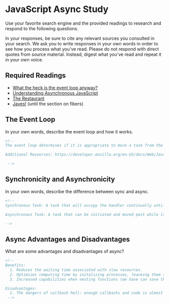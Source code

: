 # JavaScript Async Study

Use your favorite search engine and the provided readings to research and
respond to the following questions.

In your responses, be sure to cite any relevant sources you consulted in your
search. We ask you to write responses in your own words in order to see how you
process what you've read. Please do not respond with direct quotes from source
material. Instead, digest what you've read and repeat it in your own voice.

## Required Readings

-   [What the heck is the event loop anyway?](https://www.youtube.com/watch?v=8aGhZQkoFbQ)
-   [Understanding Asynchronous JavaScript](https://www.youtube.com/watch?v=vMfg0xGjcOI)
-   [The Restaurant](https://www.codeschool.com/blog/2014/10/30/understanding-node-js/)
-   [Javes!](https://www.discovermeteor.com/blog/understanding-sync-async-javascript-node/) (until the section on fibers)

## The Event Loop

In your own words, describe the event loop and how it works.

```md
<!--
The event loop determines if it is appropriate to move a task from the task queue to the stack for processing. The event loop determines this by first looking at the stack and then looking at the task queue. If the stack is clear, the event loop then takes the first task on the task queue and moves the task from the task queue to the stack (which then runs that task). Tasks are added to the task queue after being completed by the web API.

Additional Resources: https://developer.mozilla.org/en-US/docs/Web/JavaScript/EventLoop

 -->
```

## Synchronicity and Asynchronicity

In your own words, describe the difference between sync and async.

```md
<!--
Synchronous Task: A task that will occupy the handler continually until that specific task is completed. Regardless of how long it takes that task to be completed, the event handler will wait to move forwards until that task is completed. Synchronous functions are conceptually linear, they require that all information is available in order to move forwards (i.e. they cannot start a task and wait for it to be completed).

Asynchronous Task: A task that can be initiated and moved past while it is being processed. After the task has been processed, the task's completion event will be triggered and will let our JavaScript know that the task being processed is ready to be used.

-->
```

## Async Advantages and Disadvantages

What are some advantages and disadvantages of async?

```md
<!--
Benefits:
  1. Reduces the waiting time associated with slow resources.
  2. Optimizes computing time by initalizing processes, leaveing them to complete, and retreiving them when ready instead of waiting the whole time and not moving forwards in the mean time.
  3. Increased capabilities when nesting functions (we have can save the processing time associated with certain tasks until absolutely necessary).

Disadvantages:
  1. The dangers of callback hell: enough callbacks and code is almost impossible to follow.
 -->
```
